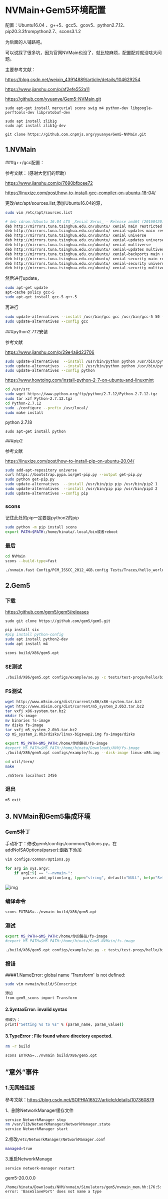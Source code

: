 # NVMain+Gem5环境配置

配置：Ubuntu16.04 、g++5、gcc5、gcov5、python2.7.12、pip20.3.3frompython2.7、scons3.1.2

为后面的人铺路吧。

可以说踩了很多坑，因为官网NVMain也没了，就比较麻烦，配置配对就没啥大问题。

主要参考文献：

https://blog.csdn.net/weixin_43914889/article/details/104629254

https://www.jianshu.com/p/af2efe552a11

https://github.com/yyuanye/Gem5-NVMain.git

```
sudo apt-get install mercurial scons swig m4 python-dev libgoogle-perftools-dev libprotobuf-dev

sudo apt install zlib1g
sudo apt install zlib1g-dev

git clone https://github.com.cnpmjs.org/yyuanye/Gem5-NVMain.git
```



## 1.NVMain

###g++/gcc配置：

参考文献：（感谢大佬们的帮助）

https://www.jianshu.com/p/7690bfbcee72

https://linuxize.com/post/how-to-install-gcc-compiler-on-ubuntu-18-04/

更改/etc/apt/sources.list,添加Ubuntu16.04的源，

```bash
sudo vim /etc/apt/sources.list

# deb cdrom:[Ubuntu 16.04 LTS _Xenial Xerus_ - Release amd64 (20160420.1)]/ xenial main restricted
deb http://mirrors.tuna.tsinghua.edu.cn/ubuntu/ xenial main restricted
deb http://mirrors.tuna.tsinghua.edu.cn/ubuntu/ xenial-updates main restricted
deb http://mirrors.tuna.tsinghua.edu.cn/ubuntu/ xenial universe
deb http://mirrors.tuna.tsinghua.edu.cn/ubuntu/ xenial-updates universe
deb http://mirrors.tuna.tsinghua.edu.cn/ubuntu/ xenial multiverse
deb http://mirrors.tuna.tsinghua.edu.cn/ubuntu/ xenial-updates multiverse
deb http://mirrors.tuna.tsinghua.edu.cn/ubuntu/ xenial-backports main restricted universe multiverse
deb http://mirrors.tuna.tsinghua.edu.cn/ubuntu/ xenial-security main restricted
deb http://mirrors.tuna.tsinghua.edu.cn/ubuntu/ xenial-security universe
deb http://mirrors.tuna.tsinghua.edu.cn/ubuntu/ xenial-security multiverse
```

然后进行update，

```bash
sudo apt-get update
apt-cache policy gcc-5
sudo apt-get install gcc-5 g++-5
```

再进行

```bash
sudo update-alternatives --install /usr/bin/gcc gcc /usr/bin/gcc-5 50 --slave /usr/bin/g++ g++ /usr/bin/g++-5 --slave /usr/bin/gcov gcov /usr/bin/gcov-5
sudo update-alternatives --config gcc
```

###python2.7.12安装

参考文献

https://www.jianshu.com/p/29e4a9d23706

```bash
sudo update-alternatives  --install /usr/bin/python python /usr/bin/python2.7 1
sudo update-alternatives  --install /usr/bin/python python /usr/bin/python3.5 2
sudo update-alternatives --config python
```

https://www.howtoing.com/install-python-2-7-on-ubuntu-and-linuxmint

```bash
cd /usr/src
sudo wget https://www.python.org/ftp/python/2.7.12/Python-2.7.12.tgz
sudo tar xzf Python-2.7.12.tgz
cd Python-2.7.12
sudo ./configure --prefix /usr/local/
sudo make install
```

python 2.7.18

```
sudo apt-get install python
```





###pip2

参考文献

https://linuxize.com/post/how-to-install-pip-on-ubuntu-20.04/

```bash
sudo add-apt-repository universe
curl https://bootstrap.pypa.io/get-pip.py --output get-pip.py
sudo python get-pip.py
sudo update-alternatives  --install /usr/bin/pip pip /usr/bin/pip2 1
sudo update-alternatives  --install /usr/bin/pip pip /usr/bin/pip3 2
sudo update-alternatives --config pip
```

### scons

记住此处的pip一定要是python2的pip

```bash
sudo python -m pip install scons
export PATH=$PATH:/home/hinata/.local/bin或者reboot
```



### 最后

```bash
cd NVMain
scons --build-type=fast

./nvmain.fast Config/PCM_ISSCC_2012_4GB.config Tests/Traces/hello_world.nvt 1000000
```



## 2.Gem5

### 下载

https://github.com/gem5/gem5/releases

```
sudo git clone https://github.com/gem5/gem5.git
```





```bash
pip install six
#pip install python-config
sudo apt install python2-dev
sudo apt install m4

scons build/X86/gem5.opt
```



### SE测试

```bash
./build/X86/gem5.opt configs/example/se.py -c tests/test-progs/hello/bin/x86/linux/hello 
```



### FS测试

```bash
wget http://www.m5sim.org/dist/current/x86/x86-system.tar.bz2
wget http://www.m5sim.org/dist/current/m5_system_2.0b3.tar.bz2
tar vxfj x86-system.tar.bz2
mkdir fs-image
mv binaries fs-image
mv disks fs-image
tar vxfj m5_system_2.0b3.tar.bz2
cp m5_system_2.0b3/disks/linux-bigswap2.img fs-image/disks

export M5_PATH=$M5_PATH:/home/你的路径/fs-image
#export M5_PATH=$M5_PATH:/home/hinata/Downloads/NVM/fs-image
./build/X86/gem5.opt configs/example/fs.py --disk-image linux-x86.img --kernel x86_64-vmlinux-2.6.22.9

cd util/term/
make

./m5term localhost 3456
```



### 退出

```
m5 exit
```



## 3. NVMain和Gem5集成环境

### Gem5补丁

手动补丁：修改gem5/configs/common/Options.py，在addNoISAOptions(parser):函数下添加

```python
vim configs/common/Options.py

for arg in sys.argv:
    if arg[:9] == "--nvmain-":
        parser.add_option(arg, type="string", default="NULL", help="Set NVMain configuration value for a parameter")
```

![img](https://upload-images.jianshu.io/upload_images/1433829-522cf803897f9ec1.png?imageMogr2/auto-orient/strip|imageView2/2/w/1155/format/webp)



### 编译命令

```bash
scons EXTRAS=../nvmain build/X86/gem5.opt
```



### 测试

```bash
export M5_PATH=$M5_PATH:/home/你的路径/fs-image
#export M5_PATH=$M5_PATH:/home/hinata/Gem5-NVMain/fs-image

./build/X86/gem5.opt configs/example/se.py -c tests/test-progs/hello/bin/x86/linux/hello --caches --l2cache --mem-type=NVMainMemory --nvmain-config=../nvmain/Config/PCM_ISSCC_2012_4GB.config
```



### 报错

####1.NameError: global name 'Transform' is not defined:

```bash
sudo vim nvmain/build/SConscript

添加
from gem5_scons import Transform
```

#### 2.SyntaxError: invalid syntax

```bash
修改为：
print("Setting %s to %s" % (param_name, param_value))
```

#### 3.TypeError : File  found where directory expected.

````bash
rm -r build

scons EXTRAS=../nvmain build/X86/gem5.opt
````





## ”意外“事件

### 1.无网络连接

参考文献：https://blog.csdn.net/SOPHIA16527/article/details/107360879

1、删除NetworkManager缓存文件

```bash
service NetworkManager stop
rm /var/lib/NetworkManager/NetworkManager.state
service NetworkManager start
```

2.修改`/etc/NetworkManager/NetworkManager.conf`

```bash
managed=true
```

3.重启NetworkManage

```bash
service network-manager restart
```



gem5-20.0.0.0

```
/home/hinata/Downloads/NVM/nvmain/Simulators/gem5/nvmain_mem.hh:176:5: error: 'BaseSlavePort' does not name a type
```



